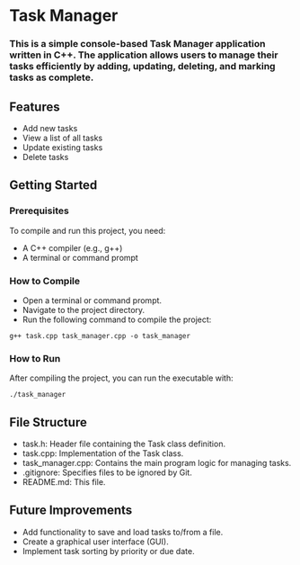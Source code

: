 # Task Manager
### This is a simple console-based Task Manager application written in C++. The application allows users to manage their tasks efficiently by adding, updating, deleting, and marking tasks as complete.

## Features
- Add new tasks
- View a list of all tasks
- Update existing tasks
- Delete tasks


## Getting Started
### Prerequisites
To compile and run this project, you need:

- A C++ compiler (e.g., g++)
- A terminal or command prompt


### How to Compile
- Open a terminal or command prompt.
- Navigate to the project directory.
- Run the following command to compile the project:

``` g++ task.cpp task_manager.cpp -o task_manager ```

### How to Run
After compiling the project, you can run the executable with:

``` ./task_manager ```

## File Structure

- task.h: Header file containing the Task class definition.
- task.cpp: Implementation of the Task class.
- task_manager.cpp: Contains the main program logic for managing tasks.
- .gitignore: Specifies files to be ignored by Git.
- README.md: This file.

## Future Improvements
- Add functionality to save and load tasks to/from a file.
- Create a graphical user interface (GUI).
- Implement task sorting by priority or due date.